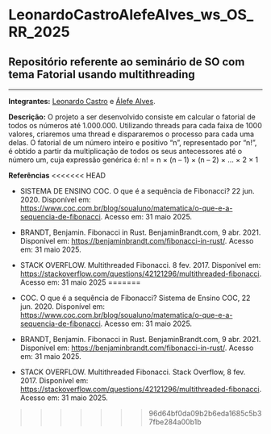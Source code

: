 # LeonardoCastroAlefeAlves_ws_OS_RR_2025
## Repositório referente ao seminário de SO com tema Fatorial usando multithreading

---

**Integrantes:** [Leonardo Castro](https://github.com/thetwelvedev) e [Álefe Alves](https://github.com/AlefeAlvesC).

**Descrição:** O projeto a ser desenvolvido consiste em calcular o fatorial de todos os números até 1.000.000. Utilizando threads para cada faixa de 1000 valores, criaremos uma thread e dispararemos o processo para cada uma delas. O fatorial de um número inteiro e positivo “n”, representado por “n!”, é obtido a partir da multiplicação de todos os seus antecessores até o número um, cuja expressão genérica é: n! = n × (n – 1) × (n – 2) × ... × 2 × 1

**Referências**
<<<<<<< HEAD
- SISTEMA DE ENSINO COC. O que é a sequência de Fibonacci? 22 jun. 2020. Disponível em: https://www.coc.com.br/blog/soualuno/matematica/o-que-e-a-sequencia-de-fibonacci. Acesso em: 31 maio 2025.

- BRANDT, Benjamin. Fibonacci in Rust. BenjaminBrandt.com, 9 abr. 2021. Disponível em: https://benjaminbrandt.com/fibonacci-in-rust/. Acesso em: 31 maio 2025.

- STACK OVERFLOW. Multithreaded Fibonacci. 8 fev. 2017. Disponível em: https://stackoverflow.com/questions/42121296/multithreaded-fibonacci. Acesso em: 31 maio 2025
=======
- COC. O que é a sequência de Fibonacci? Sistema de Ensino COC, 22 jun. 2020. Disponível em: https://www.coc.com.br/blog/soualuno/matematica/o-que-e-a-sequencia-de-fibonacci. Acesso em: 31 maio 2025.

- BRANDT, Benjamin. Fibonacci in Rust. BenjaminBrandt.com, 9 abr. 2021. Disponível em: https://benjaminbrandt.com/fibonacci-in-rust/. Acesso em: 31 maio 2025.

- STACK OVERFLOW. Multithreaded Fibonacci. Stack Overflow, 8 fev. 2017. Disponível em: https://stackoverflow.com/questions/42121296/multithreaded-fibonacci. Acesso em: 31 maio 2025.
>>>>>>> 96d64bf0da09b2b6eda1685c5b37fbe284a00b1b
